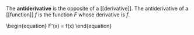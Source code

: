 The **antiderivative** is the opposite of a [[derivative]]. The antiderivative of a [[function]] $f$ is the function $F$ whose derivative is $f$.

\begin{equation}
F'(x) = f(x)
\end{equation}